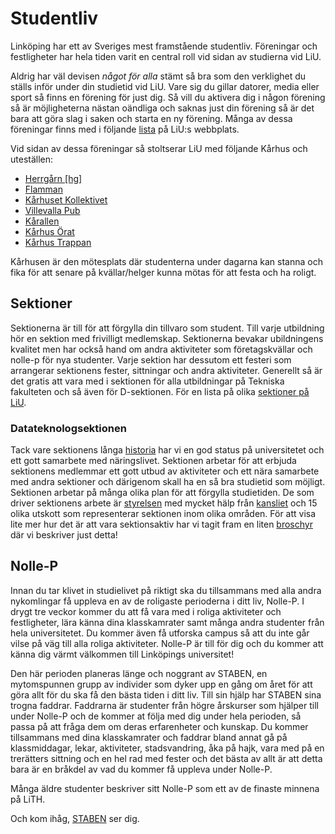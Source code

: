 Studentliv
==========

Linköping har ett av Sveriges mest framstående studentliv. Föreningar och festligheter har hela tiden varit en central roll vid sidan av studierna vid LiU.

Aldrig har väl devisen _något för alla_ stämt så bra som den verklighet du ställs inför under din studietid vid LiU. Vare sig du gillar datorer, media eller sport så finns en förening för just dig. Så vill du aktivera dig i någon förening så är möjligheterna nästan oändliga och saknas just din förening så är det bara att göra slag i saken och starta en ny förening. Många av dessa föreningar finns med i följande [lista](http://www.student.liu.se/vid-sidan-av-studierna/studentorganisationer/foreningar?l=sv "Studentföreningar") på LiU:s webbplats.

Vid sidan av dessa föreningar så stoltserar LiU med följande Kårhus och uteställen:

*   [Herrgårn \[hg\]](http://www.hg.se/)
*   [Flamman](http://flamman.org/)
*   [Kårhuset Kollektivet](http://karhusetkollektivet.se/)
*   [Villevalla Pub](http://www.villevallapub.se/)
*   [Kårallen](http://karallen.se)
*   [Kårhus Örat](http://orat.nu/)
*   [Kårhus Trappan](http://trappan.nu/)

Kårhusen är den mötesplats där studenterna under dagarna kan stanna och fika för att senare på kvällar/helger kunna mötas för att festa och ha roligt.

Sektioner
---------

Sektionerna är till för att förgylla din tillvaro som student. Till varje utbildning hör en sektion med frivilligt medlemskap. Sektionerna bevakar ubildningens kvalitet men har också hand om andra aktiviteter som företagskvällar och nolle-p för nya studenter. Varje sektion har dessutom ett festeri som arrangerar sektionens fester, sittningar och andra aktiviteter. Generellt så är det gratis att vara med i sektionen för alla utbildningar på Tekniska fakulteten och så även för D-sektionen. För en lista på olika [sektioner på LiU](http://www.student.liu.se/vid-sidan-av-studierna/studentorganisationer/sektioner?l=sv).

### Datateknologsektionen

Tack vare sektionens långa [historia](/historia/ "Historia") har vi en god status på universitetet och ett gott samarbete med näringslivet. Sektionen arbetar för att erbjuda sektionens medlemmar ett gott utbud av aktiviteter och ett nära samarbete med andra sektioner och därigenom skall ha en så bra studietid som möjligt. Sektionen arbetar på många olika plan för att förgylla studietiden. De som driver sektionens arbete är [styrelsen](/styrelsenkansli/ "Styrelsen") med mycket hälp från [kansliet](/kansli/ "Kansliet") och 15 olika utskott som representerar sektionen inom olika områden. För att visa lite mer hur det är att vara sektionsaktiv har vi tagit fram en liten [broschyr](https://d-sektionen.se/wp-content/uploads/2021/05/d-sektionen-broschyr-compressed.pdf) där vi beskriver just detta!

Nolle-P
-------

Innan du tar klivet in studielivet på riktigt ska du tillsammans med alla andra nykomlingar få uppleva en av de roligaste perioderna i ditt liv, Nolle-P. I drygt tre veckor kommer du att få vara med i roliga aktiviteter och festligheter, lära känna dina klasskamrater samt många andra studenter från hela universitetet. Du kommer även få utforska campus så att du inte går vilse på väg till alla roliga aktiviteter. Nolle-P är till för dig och du kommer att känna dig värmt välkommen till Linköpings universitet!

Den här perioden planeras länge och noggrant av STABEN, en mytomspunnen grupp av individer som dyker upp en gång om året för att göra allt för du ska få den bästa tiden i ditt liv. Till sin hjälp har STABEN sina trogna faddrar. Faddrarna är studenter från högre årskurser som hjälper till under Nolle-P och de kommer at följa med dig under hela perioden, så passa på att fråga dem om deras erfarenheter och kunskap. Du kommer tillsammans med dina klasskamrater och faddrar bland annat gå på klassmiddagar, lekar, aktiviteter, stadsvandring, åka på hajk, vara med på en trerätters sittning och en hel rad med fester och det bästa av allt är att detta bara är en bråkdel av vad du kommer få uppleva under Nolle-P.

Många äldre studenter beskriver sitt Nolle-P som ett av de finaste minnena på LiTH.

Och kom ihåg, [STABEN](https://staben.info) ser dig.